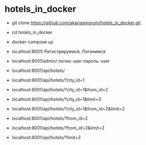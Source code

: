 # hotels_in_docker
- git clone https://github.com/akariasmorum/hotels_in_docker.git

- cd hotels_in_docker

- docker-compose up

- localhost:8001/
Регистрируемся, Логинимся

- localhost:8001/admin/ 
логин:  user 
пароль: user

- localhost:8001/api/hotels/
- localhost:8001/api/hotels/?city_id=1
- localhost:8001/api/hotels/?city_id=1&from_id=2
- localhost:8001/api/hotels/?city_id=1&limit=3
- localhost:8001/api/hotels/?city_id=1&from_id=2&limit=2
- localhost:8001/api/hotels/?from_id=2
- localhost:8001/api/hotels/?from_id=2&limit=2
- localhost:8001/api/hotels/?limit=2
